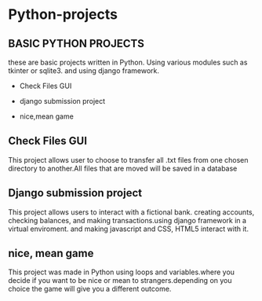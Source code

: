 # Python-projects

## BASIC PYTHON PROJECTS

these are basic projects written in Python. Using various modules such as tkinter or sqlite3. and using django framework.


* Check Files GUI

* django submission project

* nice,mean game


## Check Files GUI

This project allows user to choose to transfer all .txt files from one chosen directory to another.All files that are moved will be saved in a database

## Django submission project

This project allows users to interact with a fictional bank. creating accounts, checking balances, and making transactions.using django framework in a virtual enviroment. and making javascript and CSS, HTML5 interact with it.

## nice, mean game 

This project was made in Python using loops and variables.where you decide if you want to be nice or mean to strangers.depending on you choice the game will give you a different outcome.


